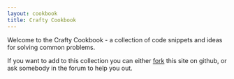 ```yaml
---
layout: cookbook
title: Crafty Cookbook
---
```


Welcome to the Crafty Cookbook - a collection of code snippets and ideas for solving common problems.

If you want to add to this collection you can either [fork](https://github.com/craftyjs/craftyjs.github.com) this site on github, or ask somebody in the forum to help you out.